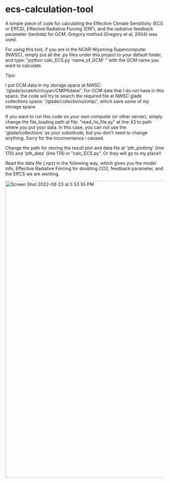 # ecs-calculation-tool
A simple piece of code for calculating the Effective Climate Sensitivity (ECS or EffCS), Effective Radiative Forcing (ERF), and the radiative feedback parameter (lambda) for GCM. Gregory method (Gregory et al, 2004) was used.

For using this tool, if you are in the NCAR-Wyoming Supercomputer (NWSC), simply put all the .py files under this project to your default folder, and type: "python calc_ECS.py 'name_of_GCM' " with the GCM name you want to calculate.

Tips:

I put GCM data in my storage space at NWSC: '/glade/scratch/chuyan/CMIP6data/'. For GCM data that I do not have in this space, the code will try to search the required file at NWSC glade collections space: '/glade/collections/cmip/', which save some of my storage space.

If you want to run this code on your own computer (or other server), simply change the file_loading path at file: "read_hs_file.py" at line 43 to path where you put your data. In this case, you can not use the 'glade/collections' as your substitude, but you don't need to change anything. Sorry for the inconvenience i caused.

Change the path for storing the result plot and data file at 'pth_plotting' (line 170) and 'pth_data' (line 174) in "calc_ECS.py". Or they will go to my place!!

Read the data file (.npz) in the following way, which gives you the model info, Effective Radiative Forcing for doubling CO2, feedback parameter, and the EffCS we are wanting.

<img width="937" alt="Screen Shot 2022-08-23 at 5 53 55 PM" src="https://user-images.githubusercontent.com/81000501/186295476-e7f22b55-d169-42d6-a43e-7eb33dc3a623.png">

